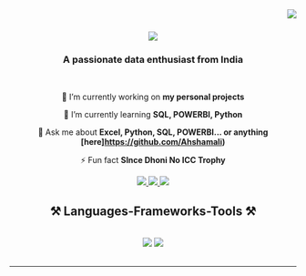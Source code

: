 <img align="right" src="https://visitor-badge.laobi.icu/badge?page_id=Ahshamali.Ahshamali" />

<h1 align="center">
    <img src="https://readme-typing-svg.herokuapp.com/?font=Righteous&size=35&center=true&vCenter=true&width=500&height=70&duration=4000&lines=Hi+There!+👋;+I'm+Ahsham+Ali!;" />
</h1>

<h3 align="center">A passionate data enthusiast from India </h3>

<br/>

<div align="center">
 
 🔭 I’m currently working on **my personal projects**
 
 🌱 I’m currently learning **SQL, POWERBI, Python**

💬 Ask me about **Excel, Python, SQL, POWERBI... or anything [here]https://github.com/Ahshamali)**

⚡ Fun fact **SInce Dhoni No ICC Trophy**

 </div>

 <div align="center"> 
  <a href="mailto:ahshamali@gmail.com">
    <img src="https://img.shields.io/badge/Gmail-333333?style=for-the-badge&logo=gmail&logoColor=red" />
  </a>
  <a href="https://www.linkedin.com/in/ahsham-ali-0359b8276/" target="_blank">
    <img src="https://img.shields.io/badge/LinkedIn-0077B5?style=for-the-badge&logo=linkedin&logoColor=white" target="_blank" />
  </a>
  <a href="https://github.com/Ahshamali/Ahshamali/tree/main" target="_blank">
     <img src="https://img.shields.io/badge/Portfolio-FF5722?style=for-the-badge&logo=todoist&logoColor=white" target="_blank" /> <!-- sqlite, safari, google-chrome are other good icon options -->
  </a>
</div>


<h2 align="center">⚒️ Languages-Frameworks-Tools ⚒️</h2>
<br/>
<div align="center">
    <img src="https://skillicons.dev/icons?i=github" />
    <img src="https://skillicons.dev/icons?i=python,mysql" /><br>
</div>

<br/>
<hr/>
